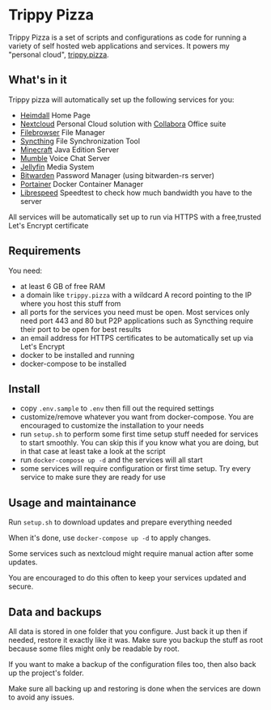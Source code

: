 # Trippy Pizza

Trippy Pizza is a set of scripts and configurations as code for running a variety of self hosted web
applications and services. It powers my "personal cloud", [trippy.pizza](https://trippy.pizza).

## What's in it

Trippy pizza will automatically set up the following services for you:

- [Heimdall](https://heimdall.site/) Home Page
- [Nextcloud](https://nextcloud.com) Personal Cloud solution with [Collabora](https://nextcloud.com/collaboraonline/) Office suite
- [Filebrowser](https://filebrowser.xyz/) File Manager
- [Syncthing](https://syncthing.net) File Synchronization Tool
- [Minecraft](https://www.minecraft.net) Java Edition Server
- [Mumble](https://www.mumble.com/) Voice Chat Server
- [Jellyfin](https://jellyfin.org/) Media System
- [Bitwarden](https://bitwarden.com/) Password Manager (using bitwarden-rs server)
- [Portainer](https://www.portainer.io/) Docker Container Manager
- [Librespeed](https://github.com/librespeed/speedtest) Speedtest to check how much bandwidth you have to the server

All services will be automatically set up to run via HTTPS with a free,trusted Let's Encrypt certificate

## Requirements

You need:

- at least 6 GB of free RAM
- a domain like `trippy.pizza` with a wildcard A record pointing to the IP where you host this stuff from
- all ports for the services you need must be open. Most services only need port 443 and 80 but P2P applications such as Syncthing require their port to be open for best results
- an email address for HTTPS certificates to be automatically set up via Let's Encrypt
- docker to be installed and running
- docker-compose to be installed

## Install

- copy `.env.sample` to `.env` then fill out the required settings
- customize/remove whatever you want from docker-compose. You are encouraged to customize the installation to your needs
- run `setup.sh` to perform some first time setup stuff needed for services to start smoothly. You can skip this if you know what you are doing, but in that case at least take a look at the script
- run `docker-compose up -d` and the services will all start
- some services will require configuration or first time setup. Try every service to make sure they are ready for use

## Usage and maintainance

Run `setup.sh` to download updates and prepare everything needed

When it's done, use `docker-compose up -d` to apply changes.

Some services such as nextcloud might require manual action after some updates.

You are encouraged to do this often to keep your services updated and secure.

## Data and backups

All data is stored in one folder that you configure. Just back it up then if needed, restore it exactly like it was.
Make sure you backup the stuff as root because some files might only be readable by root.

If you want to make a backup of the configuration files too, then also back up the project's folder.

Make sure all backing up and restoring is done when the services are down to avoid any issues.
